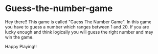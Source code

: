 # Guess-the-number-game

Hey there!! This game is called "Guess The Number Game".
In this game you have to guess a number which ranges between 1 and 20. If you are lucky enough and think logically you will guess the right number and may win the game.

Happy Playing!!
